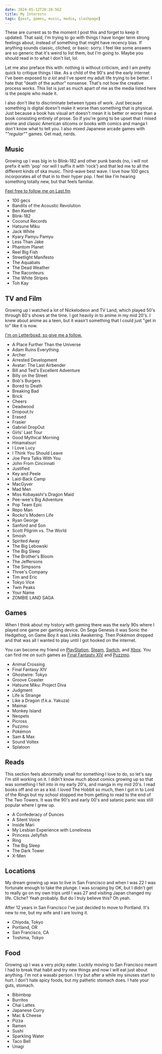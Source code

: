 ```yaml
---
date: 2024-05-12T20:28:56Z
title: My Interests
tags: [post, games, music, media, slashpage]
---
```


These are current as to the moment I post this and forget to keep it updated. That said, I'm trying to go with things I have longer term strong feelings about, instead of something that might have recency bias. If anything sounds classic, cliched, or basic: sorry. I feel like some answers are so generic that it's weird to list them, but I'm going to. Maybe you should read in to what I don't list, lol.

Let me also preface this with: nothing is without criticism, and I am pretty quick to critique things I like. As a child of the 90's and the early internet I've been exposed to _a lot_ and I've spent my adult life trying to be better. I hate that "death of the author" nonsense. That's not how the creative process works. This list is just as much apart of me as the media listed here is the people who made it.

I also don't like to discriminate between types of work. Just because something is digital doesn't make it worse than something that is physical. Just because a book has visual art doesn't mean it is better or worse than a book consisting entirely of prose. So if you're going to be upset that I mixed anime and classic American sitcoms or books with comics and manga I don't know what to tell you. I also mixed Japanese arcade games with _""regular""_ games. Get mad, nerds.


## Music

Growing up I was big in to Blink-182 and other punk bands (no, i will not prefix it with 'pop' nor will I suffix it with 'rock') and that led me to all the different kinds of ska music. Third-wave best wave. I love how 100 gecs incorporates all of that in to their hyper pop. I feel like I'm hearing something totally new, but that feels familiar.

[Feel free to follow me on Last.fm](https://www.last.fm/user/ZicklePop)

- 100 gecs
- Bandits of the Acoustic Revolution
- Ben Kweller
- Blink-182
- Coconut Records
- Hatsune Miku
- Jack White
- Kyary Pamyu Pamyu
- Less Than Jake
- Phantom Planet
- Reel Big Fish
- Streetlight Manifesto
- The Aquabats
- The Dead Weather
- The Raconteurs
- The White Stripes
- Toh Kay


## TV and Film

Growing up I watched a lot of Nickelodeon and TV Land, which played 50's through 80's shows at the time. I got heavily in to anime in my mid 20's. I knew about anime as a teen, but it wasn't something that I could just "get in to" like it is now.

[I'm on Letterboxd, so give me a follow.](https://letterboxd.com/zicklepop/)

- A Place Further Than the Universe
- Adam Ruins Everything
- Archer
- Arrested Development
- Avatar: The Last Airbender
- Bill and Ted's Excellent Adventure
- Billy on the Street
- Bob's Burgers
- Bored to Death
- Breaking Bad
- Brick
- Cheers
- Deadwood
- Dropout.tv
- Erased
- Frasier
- Gabriel DropOut
- Girls' Last Tour
- Good Mythical Morning
- Hinamatsuri
- I Love Lucy
- I Think You Should Leave
- Joe Pera Talks With You
- John From Cincinnati
- Justified
- Key and Peele
- Laid-Back Camp
- MacGyver
- Mad Men
- Miss Kobayashi's Dragon Maid
- Pee-wee's Big Adventure
- Pop Team Epic
- Repo Man
- Rocko's Modern Life
- Ryan George
- Sanford and Son
- Scott Pilgrim vs. The World
- Smosh
- Spirited Away
- The Big Lebowski
- The Big Sleep
- The Brother's Bloom
- The Jeffersons
- The Simpsons
- Three's Company
- Tim and Eric
- Tokyo Vice
- Twin Peaks
- Your Name
- ZOMBIE LAND SAGA


## Games

When I think about my history with gaming there was the early 90s where I played one game per gaming device. On Sega Genesis it was Sonic the Hedgehog, on Game Boy it was Links Awakening. Then Pokémon dropped and that was all I wanted to play until I got hooked on the internet.

You can become my friend on [PlayStation](https://psnprofiles.com/ZicklePop), [Steam](https://steamcommunity.com/id/ZicklePop), [Switch](https://lounge.nintendo.com/friendcode/6075-3376-8318/DNxHG1kV2V), and [Xbox](https://www.xbox.com/en-US/play/user/ZicklePop). You can find me on such games as [Final Fantasty XIV](https://na.finalfantasyxiv.com/lodestone/character/16015212/) and [Puzzmo](https://www.puzzmo.com/user/69/melanie).

- Animal Crossing
- Final Fantasy XIV
- Ghostwire: Tokyo
- Groove Coaster
- Hatsune Miku: Project Diva
- Judgment
- Life is Strange
- Like a Dragon (f.k.a. Yakuza)
- Maimai
- Monkey Island
- Neopets
- Picross
- Puzzmo
- Pokémon
- Sam & Max
- Sound Voltex
- Splatoon


## Reads

This section feels abnormally small for something I love to do, so let's say I'm still working on it. I didn't know much about comics growing up so that was something I fell into in my early 20's, and manga in my mid 20's. I read books off and on as a kid. I loved The Hobbit so much, then I got in to Lord of the Rings but my school stopped me from getting to read to the end of The Two Towers. It was the 90's and early 00's and satanic panic was still popular where I grew up.

- A Confederacy of Dunces
- A Silent Voice
- Inside Mari
- My Lesbian Experience with Loneliness
- Princess Jellyfish
- Ring
- The Big Sleep
- The Dark Tower
- X-Men


## Locations

My dream growing up was to live in San Francisco and when I was 22 I was fortunate enough to take the plunge. I was scraping by OK, but I didn't get to really go on my own trips until I was 27 and visiting Japan changed my life. Cliche? Yeah probably. But do I truly believe this? Oh yeah.

After 12 years in San Francisco I've just decided to move to Portland. It's new to me, but my wife and I are loving it.

- Chiyoda, Tokyo
- Portland, OR
- San Francisco, CA
- Toshima, Tokyo


## Food

Growing up I was a very picky eater. Luckily moving to San Francisco meant I had to break that habit and try new things and now I will eat just about anything. I'm not a wasabi person. I try but after a while my sinuses start to hurt. I don't hate spicy foods, but my pathetic stomach does. I hate your guts, stomach.

- Bibimbop
- Burritos
- Chai Lattes
- Japanese Curry
- Mac & Cheese
- Pizza
- Ramen
- Sushi
- Sparkling Water
- Taco Bell
- Unagi
